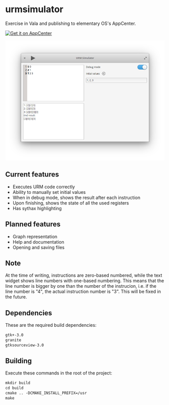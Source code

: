 # urmsimulator
Exercise in Vala and publishing to elementary OS's AppCenter.

[![Get it on AppCenter](https://appcenter.elementary.io/badge.svg)](https://appcenter.elementary.io/com.github.aleksandar-stefanovic.urmsimulator)


![Screenshot](data/screenshot.png)

## Current features
 - Executes URM code correctly
  - Ability to manually set initial values
 - When in debug mode, shows the result after each instruction
 - Upon finishing, shows the state of all the used registers
 - Has sythax highlighting


## Planned features
 - Graph representation
 - Help and documentation
 - Opening and saving files
 
## Note
At the time of writing, instructions are zero-based numbered, while the text widget shows line numbers with one-based numbering. This means that the line number is bigger by one than the number of the instrucion, i.e. if the line number is "4", the actual instruction number is "3". This will be fixed in the future.

## Dependencies

These are the required build dependencies:

```
gtk+-3.0
granite
gtksourceview-3.0
```

## Building

Execute these commands in the root of the project:

```
mkdir build
cd build
cmake .. -DCMAKE_INSTALL_PREFIX=/usr
make
```


